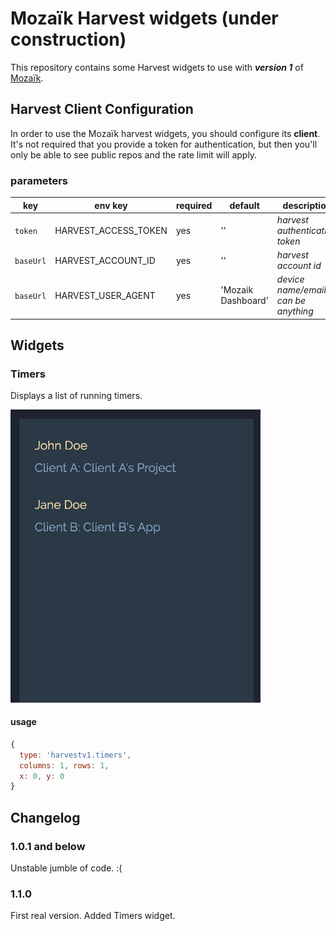 # Mozaïk Harvest widgets (under construction)
This repository contains some Harvest widgets to use with **_version 1_** of [Mozaïk](https://github.com/plouc/mozaik).

## Harvest Client Configuration
In order to use the Mozaïk harvest widgets, you should configure its **client**.
It's not required that you provide a token for authentication, but then
you'll only be able to see public repos and the rate limit will apply.

### parameters
key       | env key          | required | default                | description
----------|------------------|----------|---------------------|----------------------------
`token`   | HARVEST_ACCESS_TOKEN | yes  | ''                  | *harvest authentication token*
`baseUrl` | HARVEST_ACCOUNT_ID  | yes   | ''                  | *harvest account id* 
`baseUrl` | HARVEST_USER_AGENT  | yes   | 'Mozaik Dashboard'  | *device name/email, can be anything* 

## Widgets
### Timers
Displays a list of running timers.

<img src="https://raw.githubusercontent.com/connorrt/mozaik-ext-harvest/master/preview/timers.png" width="400" alt="Timers" />

#### usage
```javascript
{
  type: 'harvestv1.timers',
  columns: 1, rows: 1, 
  x: 0, y: 0
}
```

## Changelog
### 1.0.1 and below
Unstable jumble of code. :(
### 1.1.0
First real version. Added Timers widget.
